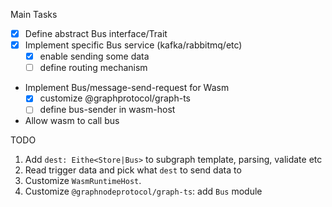 Main Tasks
- [x] Define abstract Bus interface/Trait
- [x] Implement specific Bus service (kafka/rabbitmq/etc)
  - [x] enable sending some data
  - [ ] define routing mechanism
- Implement Bus/message-send-request for Wasm
  - [x] customize @graphprotocol/graph-ts
  - [ ] define bus-sender in wasm-host
- Allow wasm to call bus


TODO
1. Add `dest: Eithe<Store|Bus>` to subgraph template, parsing, validate etc
2. Read trigger data and pick what `dest` to send data to
3. Customize `WasmRuntimeHost`.
4. Customize `@graphnodeprotocol/graph-ts`: add `Bus` module

